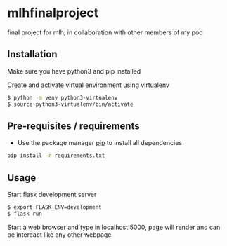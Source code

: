 # mlhfinalproject
final project for mlh; in collaboration with other members of my pod 

## Installation

Make sure you have python3 and pip installed


Create and activate virtual environment using virtualenv
```bash
$ python -m venv python3-virtualenv
$ source python3-virtualenv/bin/activate
```

## Pre-requisites / requirements

- Use the package manager [pip](https://pip.pypa.io/en/stable/) to install all dependencies

```bash
pip install -r requirements.txt
```

## Usage
Start flask development server
```bash
$ export FLASK_ENV=development
$ flask run
```
Start a web browser and type in localhost:5000, page will render and can be intereact like any other webpage.
